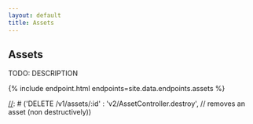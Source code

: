 ```yaml
---
layout: default
title: Assets
---
```


## Assets

TODO: DESCRIPTION

{% include endpoint.html endpoints=site.data.endpoints.assets %}

[//]: # ('GET      /v1/assets'                     : 'v2/AssetController.findAll', // returns a list of all assets for an organization)  
[//]: # ('POST     /v1/assets/initiateUpload'      : 'v2/AssetController.initiateUpload', // hands down a signed put URL that is then used for uploading files to S3)  
[//]: # ('POST     /v1/assets/completeUpload'      : 'v2/AssetController.completeUpload', // post s3 upload, creates an asset record)
[//]: # ('DELETE   /v1/assets/:id'                 : 'v2/AssetController.destroy', // removes an asset (non destructively))
